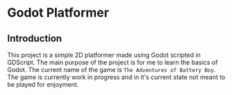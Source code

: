 # Godot Platformer

## Introduction

This project is a simple 2D platformer made using Godot scripted in GDScript. The main purpose of the project is for me to learn the basics of Godot. The current name of the game is `The Adventures of Battery Boy`. The game is currently work in progress and in it's current state not meant to be played for enjoyment.
